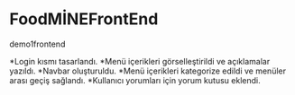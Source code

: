 # FoodMİNEFrontEnd
 demo1frontend
 
 *Login kısmı tasarlandı.
 *Menü içerikleri görselleştirildi ve açıklamalar yazıldı.
 *Navbar oluşturuldu.
 *Menü içerikleri kategorize edildi ve menüler arası geçiş sağlandı.
 *Kullanıcı yorumları için yorum kutusu eklendi.
 
 
